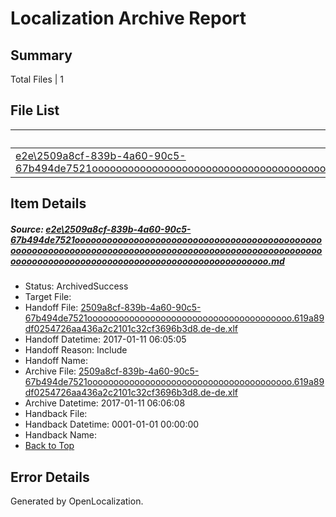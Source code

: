 # <a name='report-top'></a> Localization Archive Report

## Summary
 Total Files | 1

## File List
 Source File | Status | Details 
 ----------- | ------ | ------- 
 [e2e\2509a8cf-839b-4a60-90c5-67b494de7521oooooooooooooooooooooooooooooooooooooooooooooooooooooooooooooooooooooooooooooooooooooooooooooooooooooooooooooooooooooooooooooooooooooooooooooooooooooooo.md](https://github.com/OpenLocalizationTestOrg/ol-test0/blob/b401e4623dae547341d88aefe3fd22ee67c8d5fa/e2e/2509a8cf-839b-4a60-90c5-67b494de7521oooooooooooooooooooooooooooooooooooooooooooooooooooooooooooooooooooooooooooooooooooooooooooooooooooooooooooooooooooooooooooooooooooooooooooooooooooooooo.md) | ArchivedSuccess | [Details](#2e19426147322821c2a4427e014ef8a9e74e1e5c1)

## Item Details
##### <a name='2e19426147322821c2a4427e014ef8a9e74e1e5c1'></a> Source: [e2e\2509a8cf-839b-4a60-90c5-67b494de7521oooooooooooooooooooooooooooooooooooooooooooooooooooooooooooooooooooooooooooooooooooooooooooooooooooooooooooooooooooooooooooooooooooooooooooooooooooooooo.md](https://github.com/OpenLocalizationTestOrg/ol-test0/blob/b401e4623dae547341d88aefe3fd22ee67c8d5fa/e2e/2509a8cf-839b-4a60-90c5-67b494de7521oooooooooooooooooooooooooooooooooooooooooooooooooooooooooooooooooooooooooooooooooooooooooooooooooooooooooooooooooooooooooooooooooooooooooooooooooooooooo.md)
* Status: ArchivedSuccess
* Target File: 
* Handoff File: [2509a8cf-839b-4a60-90c5-67b494de7521ooooooooooooooooooooooooooooooooooooooo.619a89df0254726aa436a2c2101c32cf3696b3d8.de-de.xlf](https://github.com/OpenLocalizationTestOrg/ol-test0-handoff/blob/0578408baa93d205f7d554f910719738c0fc653f/ol-handoff/OpenLocalizationTestOrg/ol-test0-dede/shujia/ht/2509a8cf-839b-4a60-90c5-67b494de7521ooooooooooooooooooooooooooooooooooooooo.619a89df0254726aa436a2c2101c32cf3696b3d8.de-de.xlf)
* Handoff Datetime: 2017-01-11 06:05:05
* Handoff Reason: Include
* Handoff Name: 
* Archive File: [2509a8cf-839b-4a60-90c5-67b494de7521ooooooooooooooooooooooooooooooooooooooo.619a89df0254726aa436a2c2101c32cf3696b3d8.de-de.xlf](https://github.com/OpenLocalizationTestOrg/ol-test0-handoff/blob/c095e844916af73a2b08c647e563db24c121e968/ol-archive/OpenLocalizationTestOrg/ol-test0-dede/shujia/ht/2509a8cf-839b-4a60-90c5-67b494de7521ooooooooooooooooooooooooooooooooooooooo.619a89df0254726aa436a2c2101c32cf3696b3d8.de-de.xlf)
* Archive Datetime: 2017-01-11 06:06:08
* Handback File: 
* Handback Datetime: 0001-01-01 00:00:00
* Handback Name: 
* [Back to Top](#report-top)


## Error Details

Generated by OpenLocalization.
